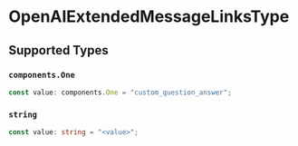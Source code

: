 # OpenAIExtendedMessageLinksType


## Supported Types

### `components.One`

```typescript
const value: components.One = "custom_question_answer";
```

### `string`

```typescript
const value: string = "<value>";
```

